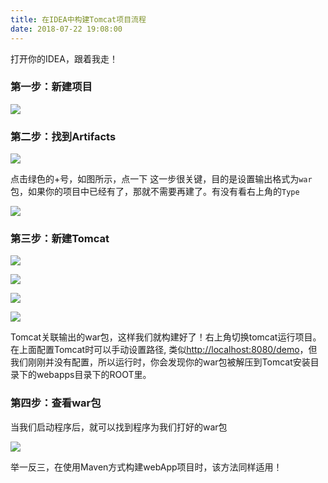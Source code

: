 ```yaml
---
title: 在IDEA中构建Tomcat项目流程
date: 2018-07-22 19:08:00
---
```

打开你的IDEA，跟着我走！

### 第一步：新建项目

![](/Users/yueshutong/Downloads/md/2018/LOCAL/20180722在IDEA中构建Tomcat项目流程/1136672-20190623162617120-405355328.png)

### 第二步：找到Artifacts

![](/Users/yueshutong/Downloads/md/2018/LOCAL/20180722在IDEA中构建Tomcat项目流程/1136672-20190623162628463-542582101.png)

点击绿色的+号，如图所示，点一下 
这一步很关键，目的是设置输出格式为`war`包，如果你的项目中已经有了，那就不需要再建了。有没有看右上角的`Type`

![](/Users/yueshutong/Downloads/md/2018/LOCAL/20180722在IDEA中构建Tomcat项目流程/1136672-20190623162650551-629812791.png)

### 第三步：新建Tomcat

![](/Users/yueshutong/Downloads/md/2018/LOCAL/20180722在IDEA中构建Tomcat项目流程/1136672-20190623162711140-2144449810.png)

![](/Users/yueshutong/Downloads/md/2018/LOCAL/20180722在IDEA中构建Tomcat项目流程/1136672-20190623162737926-1689663285.png)

![](/Users/yueshutong/Downloads/md/2018/LOCAL/20180722在IDEA中构建Tomcat项目流程/1136672-20190623162753126-1506159851.png)

![](/Users/yueshutong/Downloads/md/2018/LOCAL/20180722在IDEA中构建Tomcat项目流程/1136672-20190623162804869-1313849555.png)

Tomcat关联输出的war包，这样我们就构建好了！右上角切换tomcat运行项目。 
在上面配置Tomcat时可以手动设置路径, 类似[http://localhost:8080/demo](http://localhost:8080/demo)，但我们刚刚并没有配置，所以运行时，你会发现你的war包被解压到Tomcat安装目录下的webapps目录下的ROOT里。

### 第四步：查看war包

当我们启动程序后，就可以找到程序为我们打好的war包

![](/Users/yueshutong/Downloads/md/2018/LOCAL/20180722在IDEA中构建Tomcat项目流程/1136672-20190623162820380-350108863.png)

举一反三，在使用Maven方式构建webApp项目时，该方法同样适用！